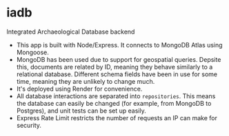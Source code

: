 # iadb
Integrated Archaeological Database backend

* This app is built with Node/Express. It connects to MongoDB Atlas using Mongoose.
* MongoDB has been used due to support for geospatial queries. Depsite this, documents are related by ID, meaning they behave similarly to a relational database. Different schema fields have been in use for some time, meaning they are unlikely to change much.
* It's deployed using Render for convenience.
* All database interactions are separated into `repositories`. This means the database can easily be changed (for example, from MongoDB to Postgres), and unit tests can be set up easily.
* Express Rate Limit restricts the number of requests an IP can make for security.